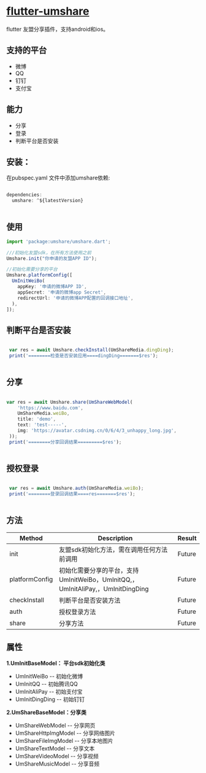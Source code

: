 # [flutter-umshare](https://pub.dev/packages/umshare)
 flutter 友盟分享插件，支持android和ios。

## 支持的平台

 - 微博
 - QQ
 - 钉钉
 - 支付宝

## 能力

 - 分享
 - 登录
 - 判断平台是否安装

## 安装：
在pubspec.yaml 文件中添加umshare依赖:

```javascript

dependencies:
  umshare: ^${latestVersion}
  
```

## 使用

```javascript
import 'package:umshare/umshare.dart';

///初始化友盟sdk，在所有方法使用之前
Umshare.init("你申请的友盟APP ID");

//初始化需要分享的平台
Umshare.platformConfig([
  UmInitWeiBo(
    appKey: '申请的微博APP ID',
    appSecret: '申请的微博app Secret',
    redirectUrl: '申请的微博APP配置的回调接口地址',
  ),
]);

```

## 判断平台是否安装

```javascript

 var res = await Umshare.checkInstall(UmShareMedia.dingDing);
 print('========检查是否安装应用====dingDing=======$res');
 
```

## 分享

```javascript

var res = await Umshare.share(UmShareWebModel(
    'https://www.baidu.com',
    UmShareMedia.weiBo,
    title: 'demo',
    text: 'test-----',
    img: 'https://avatar.csdnimg.cn/0/6/4/3_unhappy_long.jpg',
 ));
 print('========分享回调结果=========$res');
                
```

## 授权登录

```javascript

 var res = await Umshare.auth(UmShareMedia.weiBo);
 print('========登录回调结果====res=======$res');
 
```

## 方法

|Method|Description  |Result|
|--|--|--|
| init | 友盟sdk初始化方法，需在调用任何方法前调用 |Future|
| platformConfig | 初始化需要分享的平台，支持UmInitWeiBo，UmInitQQ,，UmInitAliPay,，UmInitDingDing |Future|
| checkInstall | 判断平台是否安装方法 |Future|
| auth | 授权登录方法 |Future|
| share | 分享方法 |Future|

## 属性
**1.UmInitBaseModel： 平台sdk初始化类**

 - UmInitWeiBo -- 初始化微博
 - UmInitQQ -- 初始腾讯QQ
 - UmInitAliPay -- 初始支付宝
 - UmInitDingDing -- 初始钉钉
 
**2.UmShareBaseModel：分享类**

 - UmShareWebModel -- 分享网页
 - UmShareHttpImgModel -- 分享网络图片
 - UmShareFileImgModel -- 分享本地图片
 - UmShareTextModel -- 分享文本
 - UmShareVideoModel -- 分享视频
 - UmShareMusicModel -- 分享音频

